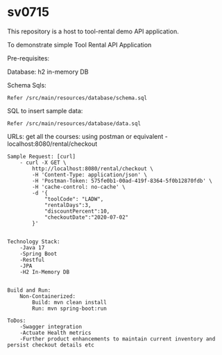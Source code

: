 # sv0715
This repository is a host to tool-rental demo API application.

To demonstrate simple Tool Rental API Application

Pre-requisites:

Database: h2 in-memory DB

Schema Sqls:

    Refer /src/main/resources/database/schema.sql

SQL to insert sample data:

    Refer /src/main/resources/database/data.sql

URLs:
    get all the courses: using postman or equivalent
        - localhost:8080/rental/checkout

    Sample Request: [curl]
        - curl -X GET \
            http://localhost:8080/rental/checkout \
            -H 'Content-Type: application/json' \
            -H 'Postman-Token: 575fe0b1-00ad-419f-8364-5f0b12870fdb' \
            -H 'cache-control: no-cache' \
            -d '{
                "toolCode": "LADW",
                "rentalDays":3,
                "discountPercent":10,
                "checkoutDate":"2020-07-02"
            }'


    Technology Stack:
        -Java 17
        -Spring Boot
        -Restful
        -JPA
        -H2 In-Memory DB


    Build and Run:
        Non-Containerized: 
            Build: mvn clean install
            Run: mvn spring-boot:run

    ToDos:
        -Swagger integration
        -Actuate Health metrics
        -Further product enhancements to maintain current inventory and persist checkout details etc








